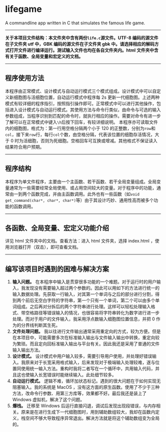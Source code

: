 # lifegame
A commandline app written in C that simulates the famous life game.

---- 
**关于本项目文件结构：本文件夹中含有两份`life.c`源文件。UTF-8 编码的源文件在子文件夹 utf 中，GBK 编码的源文件在子文件夹 gbk 中。请选择相应的解码方式打开文件进行编译运行。测试输入文件也均在各自文件夹内。html 文件夹中含有关于函数、全局变量和宏定义的文档。**

---- 
## 程序使用方法
本程序由正常模式、设计模式与自动运行模式三个模式组成。设计模式中可以自定义新细胞图与活细胞位置，自动运行模式中程序每 2s 更新一代细胞图。上述两种模式有较详细的程序指引，按照指引操作即可。正常模式中可以进行其他操作，包括进入设计模式与自动运行模式。其使用方法与命令行类似，由命令与可选的输入参数组成，当程序识别到匹配的命令时，就执行相应的操作。需要对命令有进一步了解可以在正常模式中键入`\h`后按下回车，有较详细说明。
本程序亦可读取文件内的细胞图，格式为：第一行用空格分隔两个小于 120 的正整数，分别为`row`和`col`，接下来`row`行，每行`col`个数，由空格分隔，代表该位置的细胞存活情况，大于 0 时为活细胞，否则为死细胞。空格回车可互换或增减。其他格式不保证读入结果符合用户预期。

---- 
## 程序结构
本程序为单文件程序，主要由一个主函数、若干函数、若干全局变量组成。全局变量通常为一些需要经常全局使用、或占用空间较大的变量。对于程序中的功能，通常由一到两个函数完成，并由主函数调用。此外也有一些函数（如`void get_command(char*, char*, char*)`等）由于其设计巧妙、通用性高而被多个功能的函数调用。

---- 
## 各函数、全局变量、宏定义功能介绍
详见 html 文件夹中的文档。查看方法：进入 html 文件夹，选择 index.html ，使用浏览器打开（双击），即可查看文档。

---- 
## 编写该项目时遇到的困难与解决方案
1. **输入问题。** 在本程序中输入是贯穿很多功能的一个难题。对于运行时的用户输入，我发现没有需要输入超过两个参数的。因此可以用如下的方法进行统一的输入数据处理。先获取一行输入，对其第一个单词与之后的部分进行分割，得到两个前后无空白字符的字符串，第一个只有一个单词，第二个可以由多个单词组成。之后再对分拆后的两个字符串进行处理。这样可以轻松处理输入格式、带空格路径等错误输入的情况，也很容易将字符串转化为数字进行进一步处理。而对于用户的文件输入，我采用浮点数输入细胞图位置信息，并把 0 作为的分界线判断其生死。
2. **文件处理问题。** 我以往进行文件输出通常采用重定向的方式，较为方便。但是在本项目中，可能需要多次在标准输入输出与文件输入输出中转换，重定向较为繁琐。而且定向回标准输入输出与平台有关。因此我还是采用了普通的文件输入输出方法。
3. **设计模式。** 设计模式中用户输入较多，需要引导用户使用，并处理好错误输入。我原来对于长宽采用格式输入，后来发现对于极端输入处理较难，遂与位置同使用统一输入方法。重构时我将二者写在一个循环中，共用输入代码，并且这也使输入长宽错误时能继续输入。此处细节较多。
4. **自动运行模式。** 逻辑不难，循环加状态标记。遇到的很大问题在于如何实现无阻塞输入。我的系统是 MacOS ，没有这方面的原生函数。使用了不少于三种方法，改命令行参数、用第三方库等，效果都不好。最后我还是装上了 Windows 虚拟机，解决了这个问题。
5. **爆栈。** 迁移至 Windows 后运行直接闪退，调试后发现出现段错误，与内存相关。原来是在进行生成下一代细胞图时，用到辅助数组较大，我却在函数内定义，栈空间不够大导致程序异常退出。解决方法就是将这个辅助数组变为全局的。
